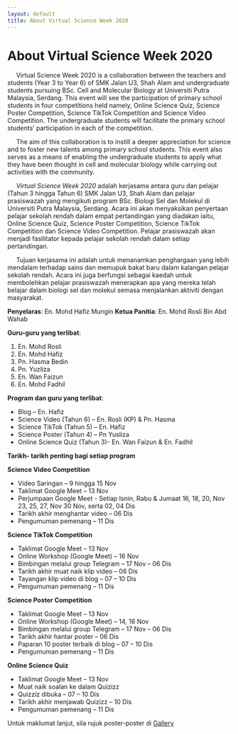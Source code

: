 ```yaml
---
layout: default
title: About Virtual Science Week 2020
---
```


<h1 class="pageTitle">About Virtual Science Week 2020</h1>

&nbsp;&nbsp;&nbsp;&nbsp;&nbsp;Virtual Science Week 2020 is a collaboration between the teachers and students (Year 3 to Year 6) of SMK Jalan U3, Shah Alam and undergraduate students pursuing BSc. Cell and Molecular Biology at Universiti Putra Malaysia, Serdang. This event will see the participation of primary school students in four competitions held namely, Online Science Quiz, Science Poster Competition, Science TikTok Competition and Science Video Competition. The undergraduate students will facilitate the primary school students’ participation in each of the competition.

&nbsp;&nbsp;&nbsp;&nbsp;&nbsp;The aim of this collaboration is to instill a deeper appreciation for science and to foster new talents among primary school students. This event also serves as a means of enabling the undergraduate students to apply what they have been thought in cell and molecular biology while carrying out activities with the community. 

&nbsp;&nbsp;&nbsp;&nbsp;&nbsp;*Virtual Science Week 2020* adalah kerjasama antara guru dan pelajar (Tahun 3 hingga Tahun 6) SMK Jalan U3, Shah Alam dan pelajar prasiswazah yang mengikuti program BSc. Biologi Sel dan Molekul di Universiti Putra Malaysia, Serdang. Acara ini akan menyaksikan penyertaan pelajar sekolah rendah dalam empat pertandingan yang diadakan iaitu, Online Science Quiz, Science Poster Competition, Science TikTok Competition dan Science Video Competition. Pelajar prasiswazah akan menjadi fasilitator kepada pelajar sekolah rendah dalam setiap pertandingan.

&nbsp;&nbsp;&nbsp;&nbsp;&nbsp;Tujuan kerjasama ini adalah untuk menanamkan penghargaan yang lebih mendalam terhadap sains dan memupuk bakat baru dalam kalangan pelajar sekolah rendah. Acara ini juga berfungsi sebagai kaedah untuk membolehkan pelajar prasiswazah menerapkan apa yang mereka telah belajar dalam biologi sel dan molekul semasa menjalankan aktiviti dengan masyarakat.

__Penyelaras__: En. Mohd Hafiz Mungin
__Ketua Panitia__: En. Mohd Rosli Bin Abd Wahab

__Guru-guru yang terlibat__:
1.	En. Mohd Rosli
2.	En. Mohd Hafiz
3.	Pn. Hasma Bedin
4.	Pn. Yuzliza 
5.	En. Wan Faizun
6.	En. Mohd Fadhil

__Program dan guru yang terlibat__:
- Blog – En. Hafiz
- Science Video (Tahun 6) – En. Rosli (KP) & Pn. Hasma
- Science TikTok (Tahun 5) – En. Hafiz 
- Science Poster (Tahun 4) – Pn Yusliza 
- Online Science Quiz (Tahun 3)- En. Wan Faizun & En. Fadhil

__Tarikh- tarikh penting bagi setiap program__

__Science Video Competition__

- Video Saringan – 9 hingga 15 Nov
- Taklimat Google Meet – 13 Nov
- Perjumpaan Google Meet  - Setiap Isnin, Rabu & Jumaat
16, 18, 20, Nov
23, 25, 27, Nov
30 Nov, serta 02, 04 Dis
- Tarikh akhir menghantar video – 06 Dis
- Pengumuman pemenang – 11 Dis

__Science TikTok Competition__
- Taklimat Google Meet – 13 Nov
- Online Workshop (Google Meet) – 16 Nov
- Bimbingan melalui group Telegram – 17 Nov – 06 Dis
- Tarikh akhir muat naik klip video – 06 Dis
- Tayangan klip video di blog – 07 – 10 Dis
- Pengumuman pemenang – 11 Dis

__Science Poster Competition__
- Taklimat Google Meet – 13 Nov
- Online Workshop (Google Meet) – 14, 16 Nov
- Bimbingan melalui group Telegram – 17 Nov – 06 Dis
- Tarikh akhir hantar poster – 06 Dis
- Paparan 10 poster terbaik di blog – 07 – 10 Dis
- Pengumuman pemenang – 11 Dis

__Online Science Quiz__
- Taklimat Google Meet – 13 Nov
- Muat naik soalan ke dalam Quizizz
- Quizziz dibuka – 07 – 10 Dis
- Tarikh akhir menjawab Quizizz – 10 Dis 
- Pengumuman pemenang – 11 Dis

Untuk maklumat lanjut, sila rujuk poster-poster di [Gallery](http://vsw2020.site/gallery/)




